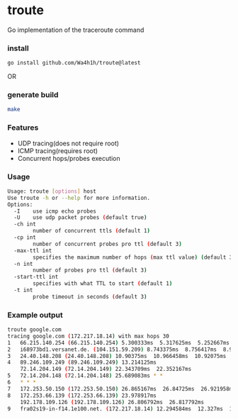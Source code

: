 # troute
Go implementation of the traceroute command

### install
```bash
go install github.com/Wa4h1h/troute@latest
```
OR
### generate build
```bash
make
```

### Features
* UDP tracing(does not require root)
* ICMP tracing(requires root)
* Concurrent hops/probes execution

### Usage
```bash
Usage: troute [options] host
Use troute -h or --help for more information.
Options:
  -I	use icmp echo probes
  -U	use udp packet probes (default true)
  -ch int
    	number of concurrent ttls (default 1)
  -cp int
    	number of concurrent probes pro ttl (default 3)
  -max-ttl int
    	specifies the maximum number of hops (max ttl value) (default 30)
  -n int
    	number of probes pro ttl (default 3)
  -start-ttl int
    	specifies with what TTL to start (default 1)
  -t int
    	probe timeout in seconds (default 3)
```

### Example output
```bash
troute google.com                                                                
tracing google.com (172.217.18.14) with max hops 30
1	66.215.140.254 (66.215.140.254) 5.300333ms  5.317625ms  5.252667ms
2	i68973bd1.versanet.de. (104.151.59.209) 8.743375ms  8.756417ms  8.964833ms
3	24.40.148.208 (24.40.148.208) 10.90375ms  10.966458ms  10.92075ms
4	89.246.109.249 (89.246.109.249) 13.214125ms
	72.14.204.149 (72.14.204.149) 22.343709ms  22.352167ms
5	72.14.204.148 (72.14.204.148) 25.689083ms * *
6	* * *
7	172.253.50.150 (172.253.50.150) 26.865167ms  26.84725ms  26.921958ms
8	172.253.66.139 (172.253.66.139) 23.978917ms
	192.178.109.126 (192.178.109.126) 26.806792ms  26.817792ms
9	fra02s19-in-f14.1e100.net. (172.217.18.14) 12.294584ms  12.327ms  12.480791ms
```